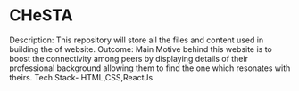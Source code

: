 # CHeSTA
Description:
  This repository will store all the files and content used in building the of   website.
Outcome: Main Motive behind this website is to boost the connectivity among 
  peers by displaying details of their professional background allowing them 
  to find the one which resonates with theirs.
Tech Stack- HTML,CSS,ReactJs

